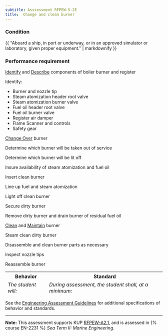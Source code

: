 ```yaml
---
subtitle: Asssessment RFPEW-5-2E
title:  Change and clean burner
---
```




### Condition

{{ "Aboard a ship, in port or underway, or in an approved simulator or laboratory, given proper equipment." | markdownify }}

### Performance requirement 

<table width='100%' class='Guidelines'>
 <thead>
 <tr>
     <th class='thirty'>Behavior</th>
     <th class='seventy'>Standard</th>
 </tr>
 <tr>
     <td><em>The student will:</em></td>
     <td><em>During assessment, the student shall, at a minimum:</em></td>
 </tr>
 </thead>
 <tbody>


<!--rowstart-->

[Identify](guidelines#identify) and [Describe](guidelines#describeequipment) components of boiler burner and register

<!--cellbreak-->

Identify:

* Burner and nozzle tip
* Steam atomization header root valve
* Steam atomization burner valve
* Fuel oil header root valve
* Fuel oil burner valve
* Register air damper
* Flame Scanner and controls
* Safety gear

<!--rowend-->


<!--rowstart-->

[Change Over](guidelines#shiftchangeover) burner

<!--cellbreak-->

Determine which burner will be taken out of service

Determine which burner will be lit off

Insure availability of steam atomization and fuel oil

Insert clean burner

Line up fuel and steam atomization

Light off clean burner

Secure dirty burner

Remove dirty burner and drain burner of residual fuel oil

<!--rowend-->


<!--rowstart-->

[Clean](guidelines#clean) and [Maintain](guidelines#maintain) burner

<!--cellbreak-->

Steam clean dirty burner

Disassemble and clean burner parts as necessary

Inspect nozzle tips

Reassemble burner

<!--rowend-->


 </tbody>
 </table>



See the [Engineering Assessment Guidelines](guidelines) for additional specifications of behavior and standards.


*****

**Note:** This assessment supports KUP [RFPEW-A2.1]({{site.baseurl}}/tables/34.html#RFPEW-A2.1), and is assessed in  {% course  EN-2231 %}  *Sea Term II: Marine Engineering*. 

